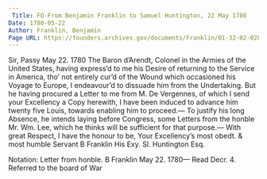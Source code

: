 ```yaml
---
 Title: FO-From Benjamin Franklin to Samuel Huntington, 22 May 1780
Date: 1780-05-22
Author: Franklin, Benjamin
Page URL: https://founders.archives.gov/documents/Franklin/01-32-02-0289
---
```


Sir,
Passy May 22. 1780
The Baron d’Arendt, Colonel in the Armies of the United States, having express’d to me his Desire of returning to the Service in America, tho’ not entirely cur’d of the Wound which occasioned his Voyage to Europe, I endeavour’d to dissuade him from the Undertaking. But he having procured a Letter to me from M. De Vergennes, of which I send your Excellency a Copy herewith, I have been induced to advance him twenty five Louis, towards enabling him to proceed.— To justify his long Absence, he intends laying before Congress, some Letters from the honble Mr. Wm. Lee, which he thinks will be sufficient for that purpose.— With great Respect, I have the honour to be, Your Excellency’s most obedt. & most humble Servant
B Franklin
His Exy. Sl. Huntington Esq.
 
Notation: Letter from honble. B Franklin May 22. 1780— Read Decr. 4. Referred to the board of War

